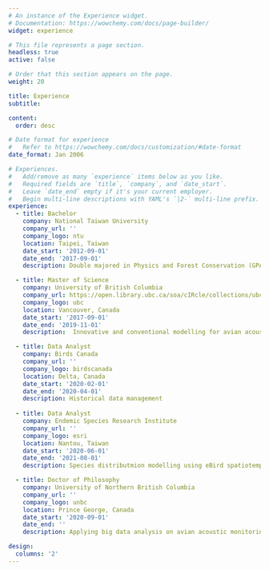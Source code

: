 ```yaml
---
# An instance of the Experience widget.
# Documentation: https://wowchemy.com/docs/page-builder/
widget: experience

# This file represents a page section.
headless: true
active: false

# Order that this section appears on the page.
weight: 20

title: Experience
subtitle:

content:
  order: desc

# Date format for experience
#   Refer to https://wowchemy.com/docs/customization/#date-format
date_format: Jan 2006

# Experiences.
#   Add/remove as many `experience` items below as you like.
#   Required fields are `title`, `company`, and `date_start`.
#   Leave `date_end` empty if it's your current employer.
#   Begin multi-line descriptions with YAML's `|2-` multi-line prefix.
experience:
  - title: Bachelor 
    company: National Taiwan University
    company_url: ''
    company_logo: ntu
    location: Taipei, Taiwan
    date_start: '2012-09-01'
    date_end: '2017-09-01'
    description: Double majored in Physics and Forest Conservation (GPA 3.65/4.0)

  - title: Master of Science
    company: University of British Columbia
    company_url: https://open.library.ubc.ca/soa/cIRcle/collections/ubctheses/24/items/1.0385980
    company_logo: ubc
    location: Vancouver, Canada
    date_start: '2017-09-01'
    date_end: '2019-11-01'
    description:  Innovative and conventional modelling for avian acoustic and fire severity analyses.

  - title: Data Analyst
    company: Birds Canada
    company_url: ''
    company_logo: birdscanada
    location: Delta, Canada
    date_start: '2020-02-01'
    date_end: '2020-04-01'
    description: Historical data management
        
  - title: Data Analyst
    company: Endemic Species Research Institute
    company_url: ''
    company_logo: esri
    location: Nantou, Taiwan
    date_start: '2020-06-01'
    date_end: '2021-08-01'
    description: Species distributmion modelling using eBird spatiotemporal data in Taiwan 

  - title: Doctor of Philosophy
    company: University of Northern British Columbia
    company_url: ''
    company_logo: unbc
    location: Prince George, Canada
    date_start: '2020-09-01'
    date_end: ''
    description: Applying big data analysis on avian acoustic monitoring 

design:
  columns: '2'
---
```

